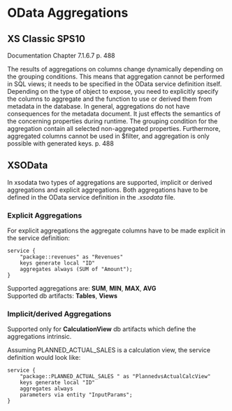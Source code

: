 OData Aggregations
==================

XS Classic SPS10
----------------

Documentation Chapter 7.1.6.7 p. 488

The results of aggregations on columns change dynamically depending on the grouping conditions. This means that aggregation cannot be performed in SQL views; it needs to be specified in the OData service definition itself. Depending on the type of object to expose, you need to explicitly specify the columns to aggregate and the function to use or derived them from metadata in the database.
In general, aggregations do not have consequences for the metadata document. It just effects the semantics of the concerning properties during runtime. The grouping condition for the aggregation contain all selected non-aggregated properties. Furthermore, aggregated columns cannot be used in $filter, and aggregation is only possible with generated keys.
p. 488

XSOData
-------

In xsodata two types of aggregations are supported, implicit or derived aggregations and explicit aggregations. Both aggregations have to be defined in the OData service definition in the *.xsodata* file.

### Explicit Aggregations

For explicit aggregations the aggregate columns have to be made explicit in the service definition:

```xsodata
service {
    "package::revenues" as "Revenues"
    keys generate local "ID"
    aggregates always (SUM of "Amount");
}
```

Supported aggregations are: **SUM**, **MIN**, **MAX**, **AVG**  
Supported db artifacts: **Tables**, **Views**  

### Implicit/derived Aggregations

Supported only for **CalculationView** db artifacts which define the aggregations intrinsic.

Assuming PLANNED_ACTUAL_SALES is a calculation view, the service definition would look like:

```xsodata
service {
    "package::PLANNED_ACTUAL_SALES " as "PlannedvsActualCalcView"
    keys generate local "ID"
    aggregates always
    parameters via entity "InputParams";
}
```
